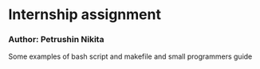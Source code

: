 # Internship assignment
### Author: Petrushin Nikita

Some examples of bash script and makefile and small programmers guide
